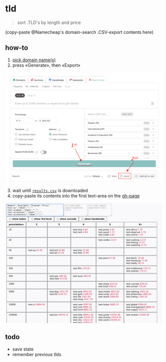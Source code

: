 # tld

> sort .TLD's by length and price

(copy-paste @Namecheap's domain-search .CSV-export contents here)

## how-to

1. [pick domain name(s)](https://www.namecheap.com/domains/registration/results/?type=&domain=test)
2. press «Generate», then «Export»

![how-to](how-to.png)


3. wait until [`results.csv`](results.csv) is downloaded
4. copy-paste its contents into the first text-area on the [gh-page](https://dym-sh.github.io/tld/)

![screenshot](screenshot.png)


## todo

- save state
- remember previous tlds
